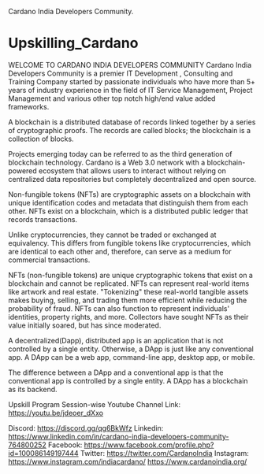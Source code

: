 Cardano India Developers Community.
# Upskilling_Cardano
WELCOME TO CARDANO INDIA DEVELOPERS COMMUNITY
Cardano India Developers Community is a premier IT Development , Consulting and Training Company started by passionate individuals who have more than 5+ years of industry experience in the field of IT Service Management, Project Management and various other top notch high/end value added frameworks.

A blockchain is a distributed database of records linked together by a series of cryptographic proofs. The records are called blocks; the blockchain is a collection of blocks.

Projects emerging today can be referred to as the third generation of blockchain technology. Cardano is a Web 3.0 network with a blockchain-powered ecosystem that allows users to interact without relying on centralized data repositories but completely decentralized and open source.

Non-fungible tokens (NFTs) are cryptographic assets on a blockchain with unique identification codes and metadata that distinguish them from each other. NFTs exist on a blockchain, which is a distributed public ledger that records transactions. 

Unlike cryptocurrencies, they cannot be traded or exchanged at equivalency. This differs from fungible tokens like cryptocurrencies, which are identical to each other and, therefore, can serve as a medium for commercial transactions.

NFTs (non-fungible tokens) are unique cryptographic tokens that exist on a blockchain and cannot be replicated.
NFTs can represent real-world items like artwork and real estate.
"Tokenizing" these real-world tangible assets makes buying, selling, and trading them more efficient while reducing the probability of fraud.
NFTs can also function to represent individuals' identities, property rights, and more.
Collectors have sought NFTs as their value initially soared, but has since moderated.

A decentralized(Dapp), distributed app is an application that is not controlled by a single entity. Otherwise, a DApp is just like any conventional app. A DApp can be a web app, command-line app, desktop app, or mobile.

The difference between a DApp and a conventional app is that the conventional app is controlled by a single entity. A DApp has a blockchain as its backend.

Upskill Program Session-wise Youtube Channel Link:
https://youtu.be/jdeoer_dXxo


Discord: https://discord.gg/qg6BkWfz
Linkedin: https://www.linkedin.com/in/cardano-india-developers-community-764800252
Facebook: https://www.facebook.com/profile.php?id=100086149197444
Twitter: https://twitter.com/CardanoIndia
Instagram: https://www.instagram.com/indiacardano/
https://www.cardanoindia.org/
